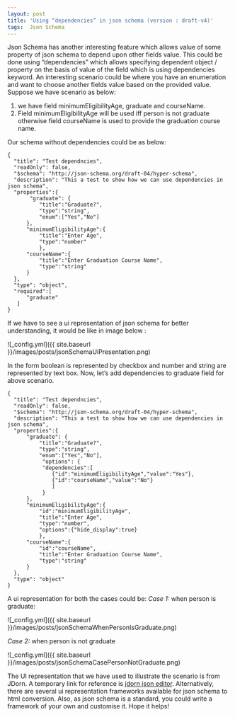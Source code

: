 ```yaml
---
layout: post
title: 'Using “dependencies” in json schema (version : draft-v4)'
tags:  Json Schema
---
```


Json Schema has another interesting feature which allows value of some property of json schema to depend upon other fields value. This could be done using “dependencies” which allows specifying dependent object / property on the basis of value of the field which is using dependencies keyword.
An interesting scenario could be where you have an enumeration and want to choose another fields value based on the provided value.
Suppose we have scenario as below:

1. we have field minimumEligibilityAge, graduate and courseName.
2. Field minimumEligibilityAge will be used iff person is not graduate otherwise field courseName is used to provide the graduation course name.

Our schema without dependencies could be as below:

	{
	  "title": "Test dependncies",
	  "readOnly": false,
	  "$schema": "http://json-schema.org/draft-04/hyper-schema",
	  "description": "This a test to show how we can use dependencies in json schema",
	  "properties":{
		   "graduate": {
			  "title":"Graduate?",
			  "type":"string",
			  "enum":["Yes","No"]
		  },
		  "minimumEligibilityAge":{
			  "title":"Enter Age",
			  "type":"number"
			  },
		  "courseName":{
			  "title":"Enter Graduation Course Name",
			  "type":"string"
		  }
	  },
	  "type": "object",
	  "required":[
		  "graduate"
	   ]
	}

If we have to see a ui representation of json schema for better understanding, it would be like in image below :

![_config.yml]({{ site.baseurl }}/images/posts/jsonSchemaUiPresentation.png)


In the form boolean is represented by checkbox and number and string are represented by text box.
Now, let’s add dependencies to graduate field for above scenario.

	{
	  "title": "Test dependncies",
	  "readOnly": false,
	  "$schema": "http://json-schema.org/draft-04/hyper-schema",
	  "description": "This a test to show how we can use dependencies in json schema",
	  "properties":{
		  "graduate": {
			  "title":"Graduate?",
			  "type":"string",
			  "enum":["Yes","No"],
			   "options": {
			   "dependencies":[
				  {"id":"minimumEligibilityAge","value":"Yes"},
				  {"id":"courseName","value":"No"}
				  ]
			   }
		  },
		  "minimumEligibilityAge":{
			  "id":"minimumEligibilityAge",
			  "title":"Enter Age",
			  "type":"number",
			  "options":{"hide_display":true}
			  },
		  "courseName":{
			  "id":"courseName",
			  "title":"Enter Graduation Course Name",
			  "type":"string"
		  }
	  },
	  "type": "object"
	}

A ui representation for both the cases could be:
*Case 1:* when person is graduate:


![_config.yml]({{ site.baseurl }}/images/posts/jsonSchemaWhenPersonIsGraduate.png)

*Case 2:* when person is not graduate

![_config.yml]({{ site.baseurl }}/images/posts/jsonSchemaCasePersonNotGraduate.png)

The UI representation that we have used to illustrate the scenario is from JDorn. A temporary link for reference is [jdorn json editor](https://github.com/jdorn/json-editor). Alternatively, there are several ui representation frameworks available for json schema to html conversion. Also, as json schema is a standard, you could write a framework of your own and customise it.
Hope it helps!
